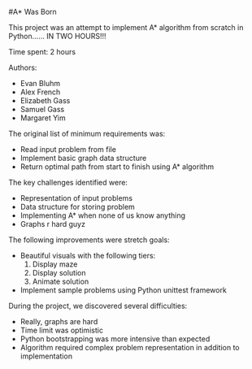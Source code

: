 #A* Was Born

This project was an attempt to implement A* algorithm from scratch in Python...... IN TWO HOURS!!!

Time spent: 2 hours 

Authors: 
- Evan Bluhm
- Alex French
- Elizabeth Gass
- Samuel Gass
- Margaret Yim 

The original list of minimum requirements was:
- Read input problem from file
- Implement basic graph data structure
- Return optimal path from start to finish using A* algorithm

The key challenges identified were:
- Representation of input problems
- Data structure for storing problem
- Implementing A* when none of us know anything
- Graphs r hard guyz

The following improvements were stretch goals:
- Beautiful visuals with the following tiers:
    1. Display maze
    2. Display solution
    3. Animate solution
- Implement sample problems using Python unittest framework

During the project, we discovered several difficulties:
- Really, graphs are hard
- Time limit was optimistic
- Python bootstrapping was more intensive than expected
- Algorithm required complex problem representation in addition to implementation

